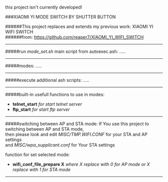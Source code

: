 this project isn't currently developed!



###XIAOMI YI MODE SWITCH BY SHUTTER BUTTON

######This project replaces and extends my previous work: XIAOMI YI WIFI SWITCH<br />
######from: https://github.com/reaper7/XIAOMI_YI_WIFI_SWITCH<br />
___
#####run _mode_set.sh_ main script from autoexec.ash:
.....

___
#####modes:
.....

___
#####execute additional ash scripts:
.....

___
#####built-in usefull functions to use in modes:
- **telnet_start** *for start telnet server*
- **ftp_start**    *for start ftp server*

___
#####switching between AP and STA mode:
If You use this project to switching between AP and STA mode,<br />
then please look and edit _MISC/TMP.WIFI.CONF_ for your STA and AP settings<br />
and _MISC/wpa_supplicant.conf_ for Your STA settings<br />

function for set selected mode:<br />
- **wifi_conf_file_prepare X** *where X replace with 0 for AP mode or X replace with 1 for STA mode*

___
